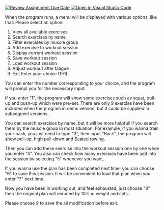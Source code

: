 [![Review Assignment Due Date](https://classroom.github.com/assets/deadline-readme-button-22041afd0340ce965d47ae6ef1cefeee28c7c493a6346c4f15d667ab976d596c.svg)](https://classroom.github.com/a/P7fg1ghH)
[![Open in Visual Studio Code](https://classroom.github.com/assets/open-in-vscode-2e0aaae1b6195c2367325f4f02e2d04e9abb55f0b24a779b69b11b9e10269abc.svg)](https://classroom.github.com/online_ide?assignment_repo_id=17403696&assignment_repo_type=AssignmentRepo)

When the program runs, a menu will be displayed with various options, like that:
Please select an option:
1. View all available exercises
2. Search exercises by name
3. Filter exercises by muscle group
4. Add exercise to workout session
5. Display current workout session
6. Save workout session
7. Load workout session
8. Adjust workout after fatigue
9. Exit
Enter your choice (1-9):

You can enter the number corresponding to your choice, and the program will prompt you for the necessary input.

If you enter "1", the program will show some exercises such as squat, pull-up and push-up which were pre-set. There are only 9 exercise have been included when the program in demo version, but it could be supplied in subsequent versions.

You can search exercises by name, but it will be more helpfull if you search them by the muscle group in most situation. For example, if you wanna train your back, you just need to type "3", then input "Back", the program will show pull-up, high pull-down and Seated rowing.

Then you can add these exercise into the workout session one by one when you enter "4". You also can check how many exercises have been add into the session by selecting "5" whenever you want.

If you wanna use the plan has been completed next time, you can choose "6" to save this session. It will be convenient to load that plan when you enter "7" next time.

Now you have been in working out, and feel exhausted, just choose "8" then the original plan will reduced by 10% in weight and sets.

Please choose 9 to save the all modification before exit.
